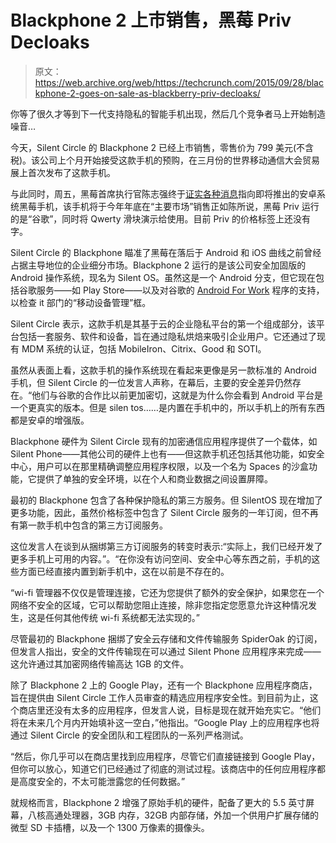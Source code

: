 # Blackphone 2 上市销售，黑莓 Priv Decloaks 

> 原文：<https://web.archive.org/web/https://techcrunch.com/2015/09/28/blackphone-2-goes-on-sale-as-blackberry-priv-decloaks/>

你等了很久才等到下一代支持隐私的智能手机出现，然后几个竞争者马上开始制造噪音…

今天，Silent Circle 的 Blackphone 2 已经上市销售，零售价为 799 美元(不含税)。该公司上个月开始接受这款手机的预购，在三月份的世界移动通信大会贸易展上首次发布了这款手机。

与此同时，周五，黑莓首席执行官陈志强终于[证实](https://web.archive.org/web/20221209140247/http://press.blackberry.com/content/dam/bbCompany/Desktop/Global/PDF/Investors/Documents/2016/Q2FY16_Earnings_Press_Release_FINAL-09.25.15.pdf)[各种消息](https://web.archive.org/web/20221209140247/https://beta.techcrunch.com/2015/09/02/more-shots-of-frankenblackberry/)指向即将推出的安卓系统黑莓手机，该手机将于今年年底在“主要市场”销售正如陈所说，黑莓 Priv 运行的是“谷歌”，同时将 Qwerty 滑块演示给使用。目前 Priv 的价格标签上还没有字。

Silent Circle 的 Blackphone 瞄准了黑莓在落后于 Android 和 iOS 曲线之前曾经占据主导地位的企业细分市场。Blackphone 2 运行的是该公司安全加固版的 Android 操作系统，现名为 Silent OS。虽然这是一个 Android 分支，但它现在包括谷歌服务——如 Play Store——以及对谷歌的 [Android For Work](https://web.archive.org/web/20221209140247/https://www.android.com/work/) 程序的支持，以检查 it 部门的“移动设备管理”框。

Silent Circle 表示，这款手机是其基于云的企业隐私平台的第一个组成部分，该平台包括一套服务、软件和设备，旨在通过隐私烘焙来吸引企业用户。它还通过了现有 MDM 系统的认证，包括 MobileIron、Citrix、Good 和 SOTI。

虽然从表面上看，这款手机的操作系统现在看起来更像是另一款标准的 Android 手机，但 Silent Circle 的一位发言人声称，在幕后，主要的安全差异仍然存在。“他们与谷歌的合作比以前更加密切，这就是为什么你会看到 Android 平台是一个更真实的版本。但是 silen tos……是内置在手机中的，所以手机上的所有东西都是安卓的增强版。

Blackphone 硬件为 Silent Circle 现有的加密通信应用程序提供了一个载体，如 Silent Phone——其他公司的硬件上也有——但这款手机还包括其他功能，如安全中心，用户可以在那里精确调整应用程序权限，以及一个名为 Spaces 的沙盒功能，它提供了单独的安全环境，以在个人和商业数据之间设置屏障。

最初的 Blackphone 包含了各种保护隐私的第三方服务。但 SilentOS 现在增加了更多功能，因此，虽然价格标签中包含了 Silent Circle 服务的一年订阅，但不再有第一款手机中包含的第三方订阅服务。

这位发言人在谈到从捆绑第三方订阅服务的转变时表示:“实际上，我们已经开发了更多手机上可用的内容。”。“在你没有访问空间、安全中心等东西之前，手机的这些方面已经直接内置到新手机中，这在以前是不存在的。

“wi-fi 管理器不仅仅是管理连接，它还为您提供了额外的安全保护，如果您在一个网络不安全的区域，它可以帮助您阻止连接，除非您指定您愿意允许这种情况发生，这是任何其他传统 wi-fi 系统都无法实现的。”

尽管最初的 Blackphone 捆绑了安全云存储和文件传输服务 SpiderOak 的订阅，但发言人指出，安全的文件传输现在可以通过 Silent Phone 应用程序来完成——这允许通过其加密网络传输高达 1GB 的文件。

除了 Blackphone 2 上的 Google Play，还有一个 Blackphone 应用程序商店，旨在提供由 Silent Circle 工作人员审查的精选应用程序安全性。到目前为止，这个商店里还没有太多的应用程序，但发言人说，目标是现在就开始充实它。“他们将在未来几个月内开始填补这一空白，”他指出。“Google Play 上的应用程序也将通过 Silent Circle 的安全团队和工程团队的一系列严格测试。

“然后，你几乎可以在商店里找到应用程序，尽管它们直接链接到 Google Play，但你可以放心，知道它们已经通过了彻底的测试过程。该商店中的任何应用程序都是高度安全的，不太可能泄露您的任何数据。”

就规格而言，Blackphone 2 增强了原始手机的硬件，配备了更大的 5.5 英寸屏幕，八核高通处理器，3GB 内存，32GB 内部存储，外加一个供用户扩展存储的微型 SD 卡插槽，以及一个 1300 万像素的摄像头。